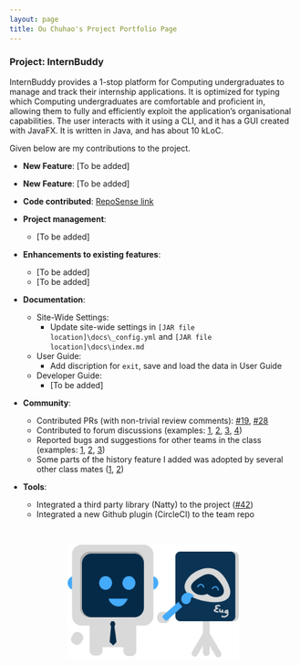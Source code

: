 ```yaml
---
layout: page
title: Ou Chuhao's Project Portfolio Page
---
```


### Project: InternBuddy

InternBuddy provides a 1-stop platform for Computing undergraduates to manage and track their internship applications. It is optimized for typing which Computing undergraduates are comfortable and proficient in, allowing them to fully and efficiently exploit the application’s organisational capabilities.
The user interacts with it using a CLI, and it has a GUI created with JavaFX. It is written in Java, and has about 10 kLoC.

Given below are my contributions to the project.

* **New Feature**: [To be added]
* **New Feature**: [To be added]

* **Code contributed**: [RepoSense link]()

* **Project management**:
  * [To be added]

* **Enhancements to existing features**:
  * [To be added]
  * [To be added]
* **Documentation**:
  * Site-Wide Settings:
    * Update site-wide settings in `[JAR file location]\docs\_config.yml` and `[JAR file location]\docs\index.md`
  * User Guide:
    * Add discription for `exit`, save and load the data in User Guide
  * Developer Guide:
    * [To be added]

* **Community**:
  * Contributed PRs (with non-trivial review comments): [\#19](https://github.com/AY2223S2-CS2103T-T14-3/tp/pull/19), [\#28](https://github.com/AY2223S2-CS2103T-T14-3/tp/pull/28)
  * Contributed to forum discussions (examples: [1](), [2](), [3](), [4]())
  * Reported bugs and suggestions for other teams in the class (examples: [1](), [2](), [3]())
  * Some parts of the history feature I added was adopted by several other class mates ([1](), [2]())

* **Tools**:
  * Integrated a third party library (Natty) to the project ([\#42]())
  * Integrated a new Github plugin (CircleCI) to the team repo

<br/>
<p align="center">
  <img width="300" height="200" src="../images/team-mascots/InternBuddyArtist.png">
</p>
